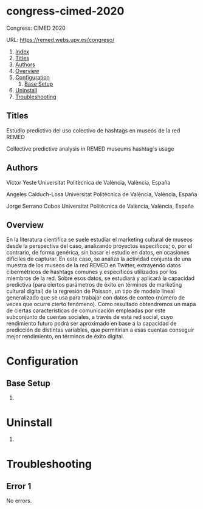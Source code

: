 # congress-cimed-2020
Congress: CIMED 2020

URL: https://remed.webs.upv.es/congreso/

1. [Index](#congress-cimed-2020)
2. [Titles](#titles)
2. [Authors](#authors)
2. [Overview](#overview)
3. [Configuration](#configuration)
   1. [Base Setup](#base-setup)
4. [Uninstall](#uninstall)
5. [Troubleshooting](#troubleshooting)

## Titles

Estudio predictivo del uso colectivo de hashtags en museos de la red REMED 

Collective predictive analysis in REMED museums hashtag´s usage 

## Authors

Víctor Yeste
Universitat Politècnica de València, València, España

Angeles Calduch-Losa
Universitat Politècnica de València, València, España

Jorge Serrano Cobos
Universitat Politècnica de València, València, España


## Overview

En la literatura científica se suele estudiar el marketing cultural de museos desde la perspectiva del caso, analizando proyectos específicos; o, por el contrario, de forma genérica, sin basar el estudio en datos, en ocasiones difíciles de capturar. En este caso, se analiza la actividad conjunta de una muestra de los museos de la red REMED en Twitter, extrayendo datos cibermétricos de hashtags comunes y específicos utilizados por los miembros de la red. Sobre esos datos, se estudiará y aplicará la capacidad predictiva (para ciertos parámetros de éxito en términos de marketing cultural digital) de la regresión de Poisson, un tipo de modelo lineal generalizado que se usa para trabajar con datos de conteo (número de veces que ocurre cierto fenómeno). Como resultado obtendremos un mapa de ciertas características de comunicación empleadas por este subconjunto de cuentas sociales, a través de esta red social, cuyo rendimiento futuro podrá ser aproximado en base a la capacidad de predicción de distintas variables, que permitirían a esas cuentas conseguir mejor rendimiento, en términos de éxito digital.


# Configuration

## Base Setup

1. 

# Uninstall

1. 

# Troubleshooting

## Error 1

No errors.

